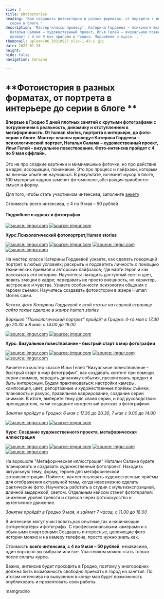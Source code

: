 ```yaml
---
size: 2
title: photostories
heading: 'Как создавать фотоистории в разных форматах, от портрета в интерьере до
  серии в блоге '
description: 'Мастер-классы проведут: Катерина Гордеева – психологический портрет,
  Наталья Салама – художественный проект, Илья Гелей – визуальное повествование. Фото-интенсив
  пройдет с 4 по 9 мая оффлайн в Гродно. Подробнее о курсе... '
thumbnail: upload/06_20210927_olia-1-43-1.jpg
date: 2022-01-28
height: 
hide: false
navigation: Сегодня

---
```

# **Фотоистория в разных форматах, от портрета в интерьере до серии в блоге **

#### Впервые в Гродно 5 дней плотных занятий с крутыми фотографами с погружением в реальность, динамику и отступлением в метафоричность. От human stories, портрета в интерьере, до фото-серии в блоге. Мастер-классы проведут:Катерина Гордеева – психологический портрет, Наталья Салама – художественный проект, Илья Гелей – визуальное повествование. Фото-интенсив пройдет с 4 по 9 мая оффлайн.

Это не про сладкие картинки и мимимишные фоточки, но про действие в кадре, ассоциации, понимание. Это про процесс и лайфхаки, которым на личном опыте не научишься. В результате, исчезнет мусор в блоге, 100 мусорных кадров заменит фотомонолог,абстракция приобретет смысл и форму.

Для того, чтобы стать участником интенсива, заполните [анкету](https://docs.google.com/forms/d/e/1FAIpQLSfQt11aQAww0H6jbyCcrdFLpq_WFSwBJc8BRz9NH6P-9-K5Eg/viewform)

Стоимость всего интенсива, с 4 по 9 мая – 50 рублей

#### Подробнее о курсах и фотографах

<div class="gallery2">
<!-- Смените gallery2 на gallery3 или gallery4, цифра определяет количество картинок в одном ряду -->
<a href="https://imgur.com/pATvEew"><img src="https://i.imgur.com/pATvEew.jpg" title="source: imgur.com" /></a>
<a href="https://imgur.com/OzVh2Cu"><img src="https://i.imgur.com/OzVh2Cu.png" title="source: imgur.com" /></a>
</div> 

**Курс:Психологический фотопортрет,Human stories**

<div class="gallery2">
<!-- Смените gallery2 на gallery3 или gallery4, цифра определяет количество картинок в одном ряду -->
<a href="https://imgur.com/8KVCgsM"><img src="https://i.imgur.com/8KVCgsM.jpg" title="source: imgur.com" /></a>
<a href="https://imgur.com/0UDqh5g"><img src="https://i.imgur.com/0UDqh5g.jpg" title="source: imgur.com" /></a>
<a href="https://imgur.com/eAqerTN"><img src="https://i.imgur.com/eAqerTN.jpg" title="source: imgur.com" /></a>
<a href="https://imgur.com/YgbobrZ"><img src="https://i.imgur.com/YgbobrZ.jpg" title="source: imgur.com" /></a>
</div>

На мастер классе Катерины Гордеевой узнаете, как сделать говорящий портрет в любых условиях; раскрыть и подсветить личность с помощью технических приёмов и авторских лайфхаков; где найти героя и как рассказать его историю. Научитесь: находить доступный свет и цвет, ловить эмоции в кадре; передавать не просто внешность, но характер, настроение и чувства. Узнаете особенности психологии общения с героем съёмки. Научитесь создавать фотоистории в жанре Human stories сами.

_Кстати, фото Катерины Гордеевой к этой  статье на главной  странице сайта также сделано в жанре human stories_

_Воркшоп "Психологический портрет" пройдёт в Гродно: 4-го мая с 17.30 до 20.30 и 8 мая: с 14.00 до 19.00_

<div class="gallery2">
<!-- Смените gallery2 на gallery3 или gallery4, цифра определяет количество картинок в одном ряду -->
<a href="https://imgur.com/0t5bckh"><img src="https://i.imgur.com/0t5bckh.jpg?1" title="source: imgur.com" /></a>
<a href="https://imgur.com/QHuosoD"><img src="https://i.imgur.com/QHuosoD.png" title="source: imgur.com" /></a>
</div>  

**Курс: Визуальное повествование – быстрый старт в мир фотографии**

<div class="gallery2">
<!-- Смените gallery2 на gallery3 или gallery4, цифра определяет количество картинок в одном ряду -->
<a href="https://imgur.com/aAj27gK"><img src="https://i.imgur.com/aAj27gK.jpg" title="source: imgur.com" /></a>
<a href="https://imgur.com/4lrmciu"><img src="https://i.imgur.com/4lrmciu.jpg" title="source: imgur.com" /></a>
<a href="https://imgur.com/ciCsmNK"><img src="https://i.imgur.com/ciCsmNK.jpg" title="source: imgur.com" /></a>
<a href="https://imgur.com/Mmjx1L9"><img src="https://i.imgur.com/Mmjx1L9.jpg" title="source: imgur.com" /></a>
</div>

Узнаете на мастер классе Ильи Гелея "Визуальное повествование – быстрый старт в мир фотографии", как создавать контент при помощи серии снимков, передать динамику события, презентовать продукт и быть интересным. Будем практиковаться: настройки камеры, композиция, цвет, репортажные и художественные приёмы съёмки, плановость и ракурс, правильное кадрирование, создание серии снимков. В итоге, выберете тему для своей серии, и под руководством преподавателя, сами создадите интересный рассказ в фотографиях.

_Занятия пройдут в Гродно: 6 мая с 17.30 до 20.30, 7 мая с 9.00 до 14.00_

<div class="gallery2">
<!-- Смените gallery2 на gallery3 или gallery4, цифра определяет количество картинок в одном ряду -->
<a href="https://imgur.com/YQvC66J"><img src="https://i.imgur.com/YQvC66J.jpg" title="source: imgur.com" /></a>
<a href="https://imgur.com/sGKXozX"><img src="https://i.imgur.com/sGKXozX.png" title="source: imgur.com" /></a>
</div>  

**Курс: Создание художественного проекта, метафорическая иллюстрация**

<div class="gallery4">
<!-- Смените gallery2 на gallery3 или gallery4, цифра определяет количество картинок в одном ряду -->
<a href="https://imgur.com/8Jmc5nS"><img src="https://i.imgur.com/8Jmc5nS.jpg" title="source: imgur.com" /></a>
<a href="https://imgur.com/FviW1YH"><img src="https://i.imgur.com/FviW1YH.jpg" title="source: imgur.com" /></a>
<a href="https://imgur.com/p2lKnrx"><img src="https://i.imgur.com/p2lKnrx.jpg" title="source: imgur.com" /></a>
<a href="https://imgur.com/Mr5M44A"><img src="https://i.imgur.com/Mr5M44A.jpg" title="source: imgur.com" /></a>
</div>

На воркшопе "Метафорическая иллюстрация" Натальи Салама будете планировать и создавать художественный фотопроект. Находить актуальную тему, форму, героев для метафорической фотоиллюстрации. Поймете, как использовать художественные приёмы для отображения актуальной темы, когда невозможно сделать фактические фото. Научитесь работать в студии с мультиэкспозицией, длинной выдержкой, светом. Отдельным кейсом станет фототерапия: снижение уровня тревоги и стресса через фотоискусство и аутентичное движение.

_Занятие пройдёт в Гродно 9 мая, и займет 7 часов, с 11.00 до 18.00_

В интенсиве могут участвовать,как опытные,так и начинающие фоторепортёры и фотографы. С профессиональными камерами и с обычными смартфонами.Создавать интересные, цепляющие фото-истории можно и на камеру телефона, просто нужно знать,как.

Стоимость **всего интенсива, с 4 по 9 мая – 50 рублей**, независимо, один воркшоп вы выбрали или все. Участником можно стать только после оплаты курса.  

Важно, интенсив будет проходить в Гродно, поэтому у иногородних должна быть возможность свободно приехать в город на занятия.
По итогам интенсива на выпускном в конце мая будет возможность опубликовать и презентовать свои работы.

mamgrodno